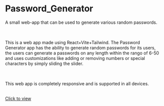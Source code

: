 # Password_Generator

A small web-app that can be used to generate various random passwords. 

<br><br> 
This is a web app made using React+Vite+Tailwind. The Password Generator app has the ability to generate random passwords for its users, the users can generate a passwords on any length within the rango of 6-50 and uses customizations like adding or removing numbers or special characters by simply sliding the slider.

<br><br> This web app is completely responsive and is supported in all devices. 

<br>
<a href="https://passgeneratorz.netlify.app/">Click to view</a>
